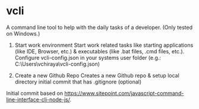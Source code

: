 # vcli

A command line tool to help with the daily tasks of a developer. (Only tested on Windows.)

1. Start work environment
   Start work related tasks like starting applications (like IDE, Browser, etc.) & executables (like .bat files, .cmd files, etc.). Configure vcli-config.json in your systems user folder (e.g.: C:\Users\vchiraya\vcli-config.json)

2. Create a new Github Repo
   Creates a new Github repo & setup local directory initial commit that has .gitignore (optional)

Initial commit based on https://www.sitepoint.com/javascript-command-line-interface-cli-node-js/.
